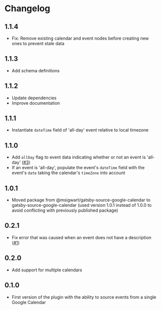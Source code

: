 # Changelog
## 1.1.4
* Fix: Remove existing calendar and event nodes before creating new ones to prevent stale data

## 1.1.3
* Add schema definitions

## 1.1.2
* Update dependencies
* Improve documentation

## 1.1.1
* Instantiate `dateTime` field of 'all-day' event relative to local timezone

## 1.1.0
* Add `allDay` flag to event data indicating whether or not an event is 'all-day' ([#3](https://github.com/msigwart/gatsby-source-google-calendar/issues/2))
* If an event is 'all-day', populate the event's `dateTime` field with the event's 
`date` taking the calendar's `timeZone` into account

## 1.0.1
* Moved package from @msigwart/gatsby-source-google-calendar to gatsby-source-google-calendar (used version 1.0.1 instead of 1.0.0 to avoid conflicting with previously published package)

## 0.2.1
* Fix error that was caused when an event does not have a description ([#1](https://github.com/msigwart/gatsby-source-google-calendar/issues/1))

## 0.2.0
* Add support for multiple calendars 

## 0.1.0
* First version of the plugin with the ability to source events from a single Google Calendar
